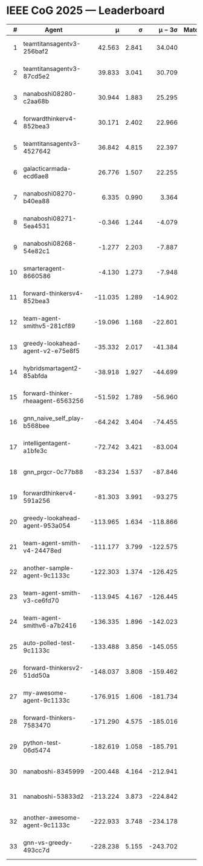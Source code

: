 # IEEE CoG 2025 — Leaderboard

| # | Agent | μ | σ | μ − 3σ | Matches | Updated |
|---:|---|---:|---:|---:|---:|---|
| 1 | teamtitansagentv3-256baf2 | 42.563 | 2.841 | 34.040 | 460 | 2025-09-01 00:22 |
| 2 | teamtitansagentv3-87cd5e2 | 39.833 | 3.041 | 30.709 | 420 | 2025-09-01 00:22 |
| 3 | nanaboshi08280-c2aa68b | 30.944 | 1.883 | 25.295 | 580 | 2025-09-01 00:22 |
| 4 | forwardthinkerv4-852bea3 | 30.171 | 2.402 | 22.966 | 426 | 2025-09-01 00:22 |
| 5 | teamtitansagentv3-4527642 | 36.842 | 4.815 | 22.397 | 380 | 2025-09-01 00:22 |
| 6 | galacticarmada-ecd6ae8 | 26.776 | 1.507 | 22.255 | 500 | 2025-09-01 00:22 |
| 7 | nanaboshi08270-b40ea88 | 6.335 | 0.990 | 3.364 | 420 | 2025-09-01 00:22 |
| 8 | nanaboshi08271-5ea4531 | -0.346 | 1.244 | -4.079 | 480 | 2025-09-01 00:22 |
| 9 | nanaboshi08268-54e82c1 | -1.277 | 2.203 | -7.887 | 700 | 2025-09-01 00:22 |
| 10 | smarteragent-8660586 | -4.130 | 1.273 | -7.948 | 413 | 2025-09-01 00:22 |
| 11 | forward-thinkersv4-852bea3 | -11.035 | 1.289 | -14.902 | 260 | 2025-09-01 00:22 |
| 12 | team-agent-smithv5-281cf89 | -19.096 | 1.168 | -22.601 | 600 | 2025-09-01 00:22 |
| 13 | greedy-lookahead-agent-v2-e75e8f5 | -35.332 | 2.017 | -41.384 | 540 | 2025-09-01 00:22 |
| 14 | hybridsmartagent2-85abfda | -38.918 | 1.927 | -44.699 | 397 | 2025-09-01 00:22 |
| 15 | forward-thinker-rheaagent-6563256 | -51.592 | 1.789 | -56.960 | 440 | 2025-09-01 00:22 |
| 16 | gnn_naive_self_play-b568bee | -64.242 | 3.404 | -74.455 | 240 | 2025-09-01 00:22 |
| 17 | intelligentagent-a1bfe3c | -72.742 | 3.421 | -83.004 | 404 | 2025-09-01 00:22 |
| 18 | gnn_prgcr-0c77b88 | -83.234 | 1.537 | -87.846 | 540 | 2025-09-01 00:22 |
| 19 | forwardthinkerv4-591a256 | -81.303 | 3.991 | -93.275 | 340 | 2025-09-01 00:22 |
| 20 | greedy-lookahead-agent-953a054 | -113.965 | 1.634 | -118.866 | 480 | 2025-09-01 00:22 |
| 21 | team-agent-smith-v4-24478ed | -111.177 | 3.799 | -122.575 | 460 | 2025-09-01 00:22 |
| 22 | another-sample-agent-9c1133c | -122.303 | 1.374 | -126.425 | 400 | 2025-09-01 00:22 |
| 23 | team-agent-smith-v3-ce6fd70 | -113.945 | 4.167 | -126.445 | 380 | 2025-09-01 00:22 |
| 24 | team-agent-smithv6-a7b2416 | -136.335 | 1.896 | -142.023 | 500 | 2025-09-01 00:22 |
| 25 | auto-polled-test-9c1133c | -133.488 | 3.856 | -145.055 | 660 | 2025-09-01 00:22 |
| 26 | forward-thinkersv2-51dd50a | -148.037 | 3.808 | -159.462 | 280 | 2025-09-01 00:22 |
| 27 | my-awesome-agent-9c1133c | -176.915 | 1.606 | -181.734 | 500 | 2025-09-01 00:22 |
| 28 | forward-thinkers-7583470 | -171.290 | 4.575 | -185.016 | 440 | 2025-09-01 00:22 |
| 29 | python-test-06d5474 | -182.619 | 1.058 | -185.791 | 420 | 2025-09-01 00:22 |
| 30 | nanaboshi-8345999 | -200.448 | 4.164 | -212.941 | 400 | 2025-09-01 00:22 |
| 31 | nanaboshi-53833d2 | -213.224 | 3.873 | -224.842 | 440 | 2025-09-01 00:22 |
| 32 | another-awesome-agent-9c1133c | -222.933 | 3.748 | -234.178 | 620 | 2025-09-01 00:22 |
| 33 | gnn-vs-greedy-493cc7d | -228.238 | 5.155 | -243.702 | 540 | 2025-09-01 00:22 |
